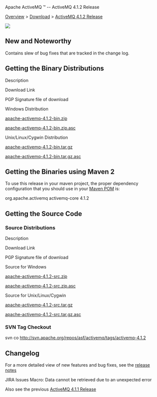 Apache ActiveMQ ™ -- ActiveMQ 4.1.2 Release 

[Overview](overview.md) > [Download](OverviewOverview/Overview/download.md) > [ActiveMQ 4.1.2 Release](Overview/DownloadOverview/Download/Overview/Download/activemq-412-release.md)


![](/images/activemq-4.1-box-reflection.png)

New and Noteworthy
------------------

Contains slew of bug fixes that are tracked in the change log.

Getting the Binary Distributions
--------------------------------

Description

Download Link

PGP Signature file of download

Windows Distribution

[apache-activemq-4.1.2-bin.zip](http://archive.apache.org/dist/activemq/apache-activemq/4.1.2/apache-activemq-4.1.2-bin.zip)

[apache-activemq-4.1.2-bin.zip.asc](http://archive.apache.org/dist/activemq/apache-activemq/4.1.2/apache-activemq-4.1.2-bin.zip.asc)

Unix/Linux/Cygwin Distribution

[apache-activemq-4.1.2-bin.tar.gz](http://archive.apache.org/dist/activemq/apache-activemq/4.1.2/apache-activemq-4.1.2-bin.tar.gz)

[apache-activemq-4.1.2-bin.tar.gz.asc](http://archive.apache.org/dist/activemq/apache-activemq/4.1.2/apache-activemq-4.1.2-bin.tar.gz.asc)

Getting the Binaries using Maven 2
----------------------------------

To use this release in your maven project, the proper dependency configuration that you should use in your [Maven POM](http://maven.apache.org/guides/introduction/introduction-to-the-pom.html) is:

<dependency>
  <groupId>org.apache.activemq</groupId>
  <artifactId>activemq-core</artifactId>
  <version>4.1.2</version>
</dependency>

Getting the Source Code
-----------------------

### Source Distributions

Description

Download Link

PGP Signature file of download

Source for Windows

[apache-activemq-4.1.2-src.zip](http://archive.apache.org/dist/activemq/apache-activemq/4.1.2/apache-activemq-4.1.2-src.zip)

[apache-activemq-4.1.2-src.zip.asc](http://archive.apache.org/dist/activemq/apache-activemq/4.1.2/apache-activemq-4.1.2-src.zip.asc)

Source for Unix/Linux/Cygwin

[apache-activemq-4.1.2-src.tar.gz](http://archive.apache.org/dist/activemq/apache-activemq/4.1.2/apache-activemq-4.1.2-src.tar.gz)

[apache-activemq-4.1.2-src.tar.gz.asc](http://archive.apache.org/dist/activemq/apache-activemq/4.1.2/apache-activemq-4.1.2-src.tar.gz.asc)

### SVN Tag Checkout

svn co http://svn.apache.org/repos/asf/activemq/tags/activemq-4.1.2

Changelog
---------

For a more detailed view of new features and bug fixes, see the [release notes](http://issues.apache.org/activemq/secure/ReleaseNote.jspa?version=11801&styleName=Html&projectId=10520&Create=Create)

JIRA Issues Macro: Data cannot be retrieved due to an unexpected error

Also see the previous [ActiveMQ 4.1.1 Release](Overview/DownloadOverview/Download/Overview/Download/activemq-411-release.md)

